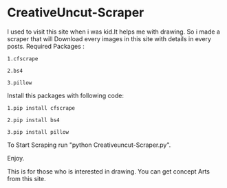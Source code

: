 # CreativeUncut-Scraper
I used to visit this site when i was kid.It helps me with drawing. So i made a scraper that will Download every images in this site with details in every posts.
Required Packages :

    1.cfscrape
  
    2.bs4
  
    3.pillow
  
Install this packages with following code:

    1.pip install cfscrape  
  
    2.pip install bs4
  
    3.pip install pillow
  
To Start Scraping run "python Creativeuncut-Scraper.py".

Enjoy.

This is for those who is interested in drawing.
You can get concept Arts from this site.
